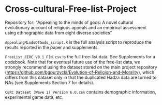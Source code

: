 # Cross-cultural-Free-list-Project
Repository for: "Appealing to the minds of gods: A novel cultural evolutionary account of religious appeals and an empirical assessment using ethnographic data from eight diverse societies"

`AppealingMindsOfGods_script.R` is the full analysis script to reproduce the results reported in the paper and supplements.

`FreeList_CERC_V0.1_FIN.csv` is the full free-list data. See Supplements for a codebook. Note that for eventual future use of the free-list data, we strongly recommend using the dataset stored on the main project repository (https://github.com/bgpurzycki/Evolution-of-Religion-and-Morality), which differs from this dataset only in that the duplicated Hadza data are turned to NAs (see Supplements Section 7 for details).

`CERC Dataset (Wave 1) Version 6.0.csv` contains demographic information, experimental game data, etc.
